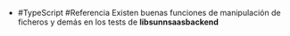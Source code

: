 - #TypeScript #Referencia Existen buenas funciones de manipulación de ficheros y demás en los tests de **libsunnsaasbackend**